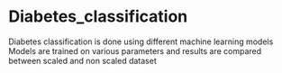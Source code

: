 # Diabetes_classification

Diabetes classification is done using different machine learning models
Models are trained on various parameters and results are compared between scaled and non scaled dataset

